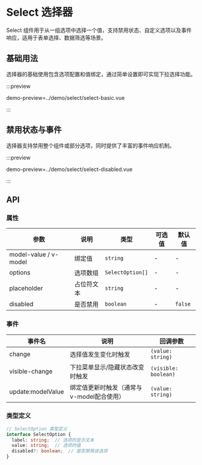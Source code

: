 # Select 选择器

Select 组件用于从一组选项中选择一个值，支持禁用状态、自定义选项以及事件响应，适用于表单选择、数据筛选等场景。

## 基础用法

选择器的基础使用包含选项配置和值绑定，通过简单设置即可实现下拉选择功能。

:::preview

demo-preview=../demo/select/select-basic.vue

:::

## 禁用状态与事件

选择器支持禁用整个组件或部分选项，同时提供了丰富的事件响应机制。

:::preview

demo-preview=../demo/select/select-disabled.vue

:::

## API

### 属性

| 参数 | 说明 | 类型 | 可选值 | 默认值 |
| --- | --- | --- | --- | --- |
| model-value / v-model | 绑定值 | `string` | - | - |
| options | 选项数组 | `SelectOption[]` | - | - |
| placeholder | 占位符文本 | `string` | - | - |
| disabled | 是否禁用 | `boolean` | - | `false` |

### 事件

| 事件名 | 说明 | 回调参数 |
| --- | --- | --- |
| change | 选择值发生变化时触发 | `(value: string)` |
| visible-change | 下拉菜单显示/隐藏状态改变时触发 | `(visible: boolean)` |
| update:modelValue | 绑定值更新时触发（通常与v-model配合使用） | `(value: string)` |

### 类型定义

```typescript
// SelectOption 类型定义
interface SelectOption {
  label: string;  // 选项的显示文本
  value: string;  // 选项的值
  disabled?: boolean;  // 是否禁用该选项
}
```